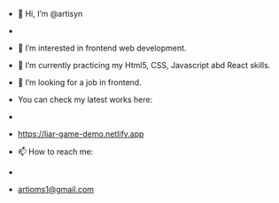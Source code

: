 - 👋 Hi, I’m @artisyn
- 
- 👀 I’m interested in frontend web development.
- 🌱 I’m currently practicing my Html5, CSS, Javascript abd React skills.
- 💞️ I’m looking for a job in frontend.


- You can check my latest works here:
- 
- https://liar-game-demo.netlify.app


- 📫 How to reach me:
-
-   artioms1@gmail.com

<!---
artisyn/artisyn is a ✨ special ✨ repository because its `README.md` (this file) appears on your GitHub profile.
You can click the Preview link to take a look at your changes.
--->
